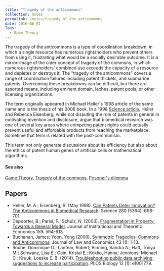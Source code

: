 ```yaml
---
title: "Tragedy of the anticommons"
collection: notes
permalink: /notes/tragedy_of_the_anticommons
date: 2016-06-01
Tags:
  - Game Theory
---
```


The tragedy of the anticommons is a type of coordination breakdown, in which a single resource has numerous rightsholders who prevent others from using it, frustrating what would be a socially desirable outcome. It is a mirror-image of the older concept of tragedy of the commons, in which numerous rightsholders' combined use exceeds the capacity of a resource and depletes or destroys it. The "tragedy of the anticommons" covers a range of coordination failures including patent thickets, and submarine patents. Overcoming these breakdowns can be difficult, but there are assorted means, including eminent domain, laches, patent pools, or other licensing organizations.

The term originally appeared in Michael Heller's 1998 article of the same name and is the thesis of his 2008 book. In a 1998 [Science article](http://science.sciencemag.org/content/280/5364/698.full), Heller and Rebecca Eisenberg, while not disputing the role of patents in general in motivating invention and disclosure, argue that biomedical research was one of several key areas where competing patent rights could actually prevent useful and affordable products from reaching the marketplace. Sometime that term is related with the post-communism.

This term not only generate discussions about its efficiency but also about the ethics of patent human genes of artificial cells or mathematical algorithms.


#### See also
[Game Theory](/notes/game_theory), [Tragedy of the commons](/notes/tragedy_of_the_commons), [Prisoner's dilemma](/notes/prisoner's_dilemma)




## Papers
* Heller, M. A.; Eisenberg, R. (May 1998). [Can Patents Deter Innovation? The Anticommons in Biomedical Research](http://science.sciencemag.org/content/280/5364/698.full). Science 280 (5364): 698-701.
* Depoorter, B.; Parisi, F.; Schulz, N. (2003). [Fragmentation in Property: Towards a General Model](http://www.law.gmu.edu/assets/files/publications/working_papers/02-03.pdf). Journal of Institutional and Theoretic Economics 159: 594-613.
* Buchanan, James; Yoon, Yong (2000). [Symmetric Tragedies: Commons and Anticommons](http://www.econ.ucsb.edu/~tedb/Courses/Ec100C/Readings/BuchananYoon.pdf). Journal of Law and Economics 43 (1): 1-13.
* Roche, Dominique G.; Lanfear, Robert; Binning, Sandra A.; Haff, Tonya M.; Schwanz, Lisa E.; Cain, Kristal E.; Kokko, Hanna; Jennions, Michael D.; Kruuk, Loeske E. B. (2014). [Troubleshooting public data archiving: suggestions to increase participation](https://dx.doi.org/10.1371%2Fjournal.pbio.1001779). PLOS Biology 12 (1): e1001779.




